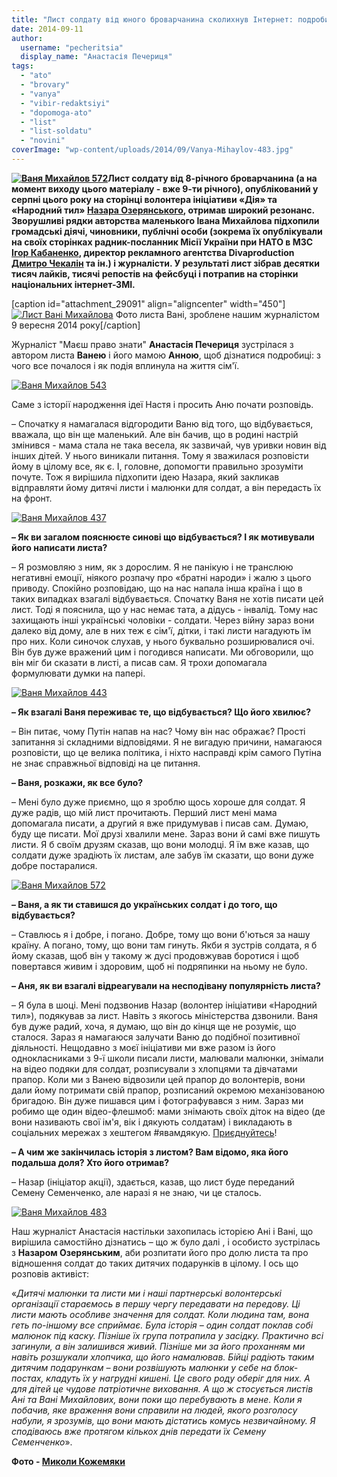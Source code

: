 ```yaml
---
title: "Лист солдату від юного броварчанина сколихнув Інтернет: подробиці та фінал історії"
date: 2014-09-11
author: 
  username: "pecheritsia"
  display_name: "Анастасія Печериця"
tags: 
  - "ato"
  - "brovary"
  - "vanya"
  - "vibir-redaktsiyi"
  - "dopomoga-ato"
  - "list"
  - "list-soldatu"
  - "novini"
coverImage: "wp-content/uploads/2014/09/Vanya-Mihaylov-483.jpg"
---
```


**[![Ваня Михайлов 572](https://mpz.brovary.org/wp-content/uploads/2014/09/Vanya-Mihaylov-572.jpg)](https://mpz.brovary.org/wp-content/uploads/2014/09/Vanya-Mihaylov-572.jpg)Лист солдату від 8-річного броварчанина (а на момент виходу цього матеріалу - вже 9​​-ти річного), опублікований у серпні цього року на сторінці **волонтера ініціативи «Дія» та «Народний тил»** [Назара Озерянського](https://www.facebook.com/dr.ozerianskiy/posts/842684649083284), отримав широкий резонанс. Зворушливі рядки авторства маленького Івана Михайлова підхопили громадські діячі, чиновники, публічні особи (зокрема їх опублікували на своїх сторінках радник-посланник Місії України при НАТО в МЗС [Ігор Кабаненко](https://www.facebook.com/photo.php?fbid=10201375796597252&set=a.4043649869989.1073741826.1844130084&type=1&theater), директор рекламного агентства Divaproduction [Дмитро Чекалін](https://www.facebook.com/Dmitriy.Chekalkin/posts/996106810415572) та ін.) і журналісти. У результаті лист зібрав десятки тисяч лайків, тисячі репостів на фейсбуці і потрапив на сторінки національних інтернет-ЗМІ.**

\[caption id="attachment\_29091" align="aligncenter" width="450"\][![Лист Вані Михайлова](https://mpz.brovary.org/wp-content/uploads/2014/09/List-Vani-Mihaylova.jpg)](https://mpz.brovary.org/wp-content/uploads/2014/09/List-Vani-Mihaylova.jpg) Фото листа Вані, зроблене нашим журналістом 9 вересня 2014 року\[/caption\]

Журналіст "Маєш право знати" **Анастасія Печериця** зустрілася з автором листа **Ванею** і його мамою **Анною**, щоб дізнатися подробиці: з чого все почалося і як подія вплинула на життя сім'ї.

[![Ваня Михайлов 543](https://mpz.brovary.org/wp-content/uploads/2014/09/Vanya-Mihaylov-543.jpg)](https://mpz.brovary.org/wp-content/uploads/2014/09/Vanya-Mihaylov-543.jpg)

Саме з історії народження ідеї Настя і просить Аню почати розповідь.

– Спочатку я намагалася відгородити Ваню від того, що відбувається, вважала, що він ще маленький. Але він бачив, що в родині настрій змінився - мама стала не така весела, як зазвичай, чув уривки новин від інших дітей. У нього виникали питання. Тому я зважилася розповісти йому в цілому все, як є. І, головне, допомогти правильно зрозуміти почуте. Тож я вирішила підхопити ідею Назара, який закликав відправляти йому дитячі листи і малюнки для солдат, а він передасть їх на фронт.

[![Ваня Михайлов 437](https://mpz.brovary.org/wp-content/uploads/2014/09/Vanya-Mihaylov-437.jpg)](https://mpz.brovary.org/wp-content/uploads/2014/09/Vanya-Mihaylov-437.jpg)

**– Як ви загалом пояснюєте синові що відбувається? І як мотивували його написати листа?**

– Я розмовляю з ним, як з дорослим. Я не панікую і не транслюю негативні емоції, ніякого розпачу про «братні народи» і жалю з цього приводу. Спокійно розповідаю, що на нас напала інша країна і що в таких випадках взагалі відбувається. Спочатку Ваня не хотів писати цей лист. Тоді я пояснила, що у нас немає тата, а дідусь - інвалід. Тому нас захищають інші українські чоловіки - солдати. Через війну зараз вони далеко від дому, але в них теж є сім'ї, дітки, і такі листи нагадують їм про них. Коли синочок слухав, у нього буквально розширювалися очі. Він був дуже вражений цим і погодився написати. Ми обговорили, що він міг би сказати в листі, а писав сам. Я трохи допомагала формулювати думки на папері.

[![Ваня Михайлов 443](https://mpz.brovary.org/wp-content/uploads/2014/09/Vanya-Mihaylov-443.jpg)](https://mpz.brovary.org/wp-content/uploads/2014/09/Vanya-Mihaylov-443.jpg)

**– Як взагалі Ваня переживає те, що відбувається? Що його хвилює?**

– Він питає, чому Путін напав на нас? Чому він нас ображає? Прості запитання зі складними відповідями. Я не вигадую причини, намагаюся розповісти, що це велика політика, і ніхто насправді крім самого Путіна не знає справжньої відповіді на це питання.

**– Ваня, розкажи, як все було?**

– Мені було дуже приємно, що я зроблю щось хороше для солдат. Я дуже радів, що мій лист прочитають. Перший лист мені мама допомагала писати, а другий я вже придумував і писав сам. Думаю, буду ще писати. Мої друзі хвалили мене. Зараз вони й самі вже пишуть листи. Я б своїм друзям сказав, що вони молодці. Я їм вже казав, що солдати дуже зрадіють їх листам, але забув їм сказати, що вони дуже добре постаралися.

[![Ваня Михайлов 572](https://mpz.brovary.org/wp-content/uploads/2014/09/Vanya-Mihaylov-572.jpg)](https://mpz.brovary.org/wp-content/uploads/2014/09/Vanya-Mihaylov-572.jpg)

**– Ваня, а як ти ставишся до українських солдат і до того, що відбувається?**

– Ставлюсь я і добре, і погано. Добре, тому що вони б'ються за нашу країну. А погано, тому, що вони там гинуть. Якби я зустрів солдата, я б йому сказав, щоб він у такому ж дусі продовжував боротися і щоб повертався живим і здоровим, щоб ні подряпинки на ньому не було.

**– Аня, як ви взагалі відреагували на несподівану популярність листа?**

– Я була в шоці. Мені подзвонив Назар (волонтер ініціативи «Народний тил»), подякував за лист. Навіть з якогось міністерства дзвонили. Ваня був дуже радий, хоча, я думаю, що він до кінця ще не розуміє, що сталося. Зараз я намагаюся залучати Ваню до подібної позитивної діяльності. Нещодавно з моєї ініціативи ми вже разом із його однокласниками з 9-ї школи писали листи, малювали малюнки, знімали на відео подяки для солдат, розписували з хлопцями та дівчатами прапор. Коли ми з Ванею відвозили цей прапор до волонтерів, вони дали йому потримати свій прапор, розписаний окремою механізованою бригадою. Він дуже пишався цим і фотографувався з ним. Зараз ми робимо ще один відео-флешмоб: мами знімають своїх діток на відео (де вони називають свої ім'я, вік і дякують солдатам) і викладають в соціальних мережах з хештегом #явамдякую. [Приєднуйтесь](https://www.facebook.com/groups/brovary/permalink/893929273970373/)!

**– А чим же закінчилась історія з листом? Вам відомо, яка його подальша доля? Хто його отримав?**

– Назар (ініціатор акції), здається, казав, що лист буде переданий Семену Семенченко, але наразі я не знаю, чи це сталось.

[![Ваня Михайлов 483](https://mpz.brovary.org/wp-content/uploads/2014/09/Vanya-Mihaylov-483.jpg)](https://mpz.brovary.org/wp-content/uploads/2014/09/Vanya-Mihaylov-483.jpg)

Наш журналіст Анастасія настільки захопилась історією Ані і Вані, що вирішила самостійно дізнатись – що ж було далі , і особисто зустрілась з **Назаром Озерянським**, аби розпитати його про долю листа та про відношення солдат до таких дитячих подарунків в цілому. І ось що розповів активіст:

«_Дитячі малюнки та листи ми і наші партнерські волонтерські організації стараємось в першу чергу передавати на передову. Ці листи мають особливе значення для солдат. Коли людина там, вона геть по-іншому все сприймає. Була історія – один солдат поклав собі малюнок під каску. Пізніше їх група потрапила у засідку. Практично всі загинули, а він залишився живий. Пізніше ми за його проханням ми навіть розшукали хлопчика, що його намалював. Бійці радіють таким дитячим подарункам – вони розвішують малюнки у себе на блок-постах, кладуть їх у нагрудні кишені. Це свого роду оберіг для них. А для дітей це чудове патріотичне виховання. А що ж стосується листів Ані та Вані Михайлових, вони поки що перебувають в мене. Коли я побачив, яке враження вони справили на людей, якого розголосу набули, я зрозумів, що вони мають дістатись комусь незвичайному. Я сподіваюсь вже протягом кількох днів передати їх Семену Семенченко_».

**Фото - [Миколи Кожемяки](http://fotokray.com.ua)**

